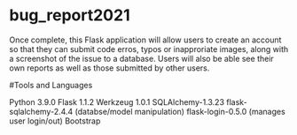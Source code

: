 # bug_report2021

Once complete, this Flask application will allow users to create an account so that they can submit code erros, typos or inapproriate images, along with a screenshot of the issue to a database. Users will also be able see their own reports as well as those submitted by other users.

#Tools and Languages

Python 3.9.0
Flask 1.1.2
Werkzeug 1.0.1
SQLAlchemy-1.3.23 flask-sqlalchemy-2.4.4 (databse/model manipulation)
flask-login-0.5.0 (manages user login/out)
Bootstrap
